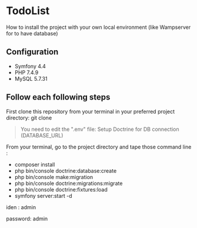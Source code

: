 # TodoList

How to install the project with your own local environment (like Wampserver for to have database)

## Configuration

* Symfony 4.4
* PHP 7.4.9
* MySQL 5.7.31

## Follow each following steps

First clone this repository from your terminal in your preferred project directory: git clone
> You need to edit the ".env" file:
> Setup Doctrine for DB connection (DATABASE_URL)

From your terminal, go to the project directory and tape those command line :

* composer install
* php bin/console doctrine:database:create
* php bin/console make:migration
* php bin/console doctrine:migrations:migrate
* php bin/console doctrine:fixtures:load
* symfony server:start -d

iden : admin

password: admin